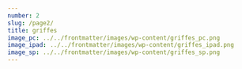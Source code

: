 ```yaml
---
number: 2
slug: /page2/
title: griffes
image_pc: ../../frontmatter/images/wp-content/griffes_pc.png
image_ipad: ../../frontmatter/images/wp-content/griffes_ipad.png
image_sp: ../../frontmatter/images/wp-content/griffes_sp.png
---
```


